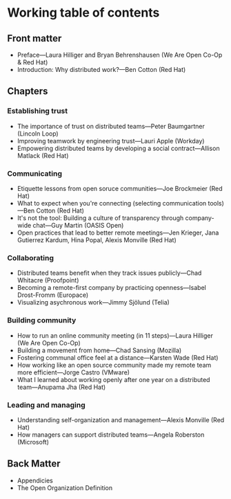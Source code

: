 # Working table of contents

## Front matter
- Preface—Laura Hilliger and Bryan Behrenshausen (We Are Open Co-Op & Red Hat)
- Introduction: Why distributed work?—Ben Cotton (Red Hat)

## Chapters

### Establishing trust
- The importance of trust on distributed teams—Peter Baumgartner (Lincoln Loop)
- Improving teamwork by engineering trust—Lauri Apple (Workday)
- Empowering distributed teams by developing a social contract—Allison Matlack (Red Hat)

### Communicating
- Etiquette lessons from open soruce communities—Joe Brockmeier (Red Hat)
- What to expect when you're connecting (selecting communication tools)—Ben Cotton (Red Hat)
- It's not the tool: Building a culture of transparency through company-wide chat—Guy Martin (OASIS Open)
- Open practices that lead to better remote meetings—Jen Krieger, Jana Gutierrez Kardum, Hina Popal, Alexis Monville (Red Hat)

### Collaborating
- Distributed teams benefit when they track issues publicly—Chad Whitacre (Proofpoint)
- Becoming a remote-first company by practicing openness—Isabel Drost-Fromm (Europace)
- Visualizing asychronous work—Jimmy Sjölund (Telia)

### Building community
- How to run an online community meeting (in 11 steps)—Laura Hilliger (We Are Open Co-Op)
- Building a movement from home—Chad Sansing (Mozilla)
- Fostering communal office feel at a distance—Karsten Wade (Red Hat)
- How working like an open source community made my remote team more efficient—Jorge Castro (VMware)
- What I learned about working openly after one year on a distributed team—Anupama Jha (Red Hat)

### Leading and managing
- Understanding self-organization and management—Alexis Monville (Red Hat)
- How managers can support distributed teams—Angela Roberston (Microsoft)

## Back Matter
- Appendicies
- The Open Organization Definition

